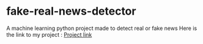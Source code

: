 # fake-real-news-detector
A machine learning python project made to detect real or fake news
Here is the link to my project : <a href = "https://nipun00-fake-real-news-detector-project-9ojykr.streamlitapp.com/"> Project link </a>
